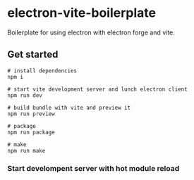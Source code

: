 # electron-vite-boilerplate
Boilerplate for using electron with electron forge and vite.

## Get started
```
# install dependencies
npm i

# start vite development server and lunch electron client
npm run dev

# build bundle with vite and preview it
npm run preview

# package
npm run package

# make
npm run make
```

### Start develompent server with hot module reload
